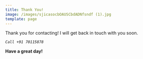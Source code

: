 ```yaml
---
title: Thank You!
image: /images/sjicasocbOAUSCbdADNfsndf (1).jpg
template: page
---
```

Thank you for contacting! I will get back in touch with you soon.

*`Call +91 70115878`*

**Have a great day!**
